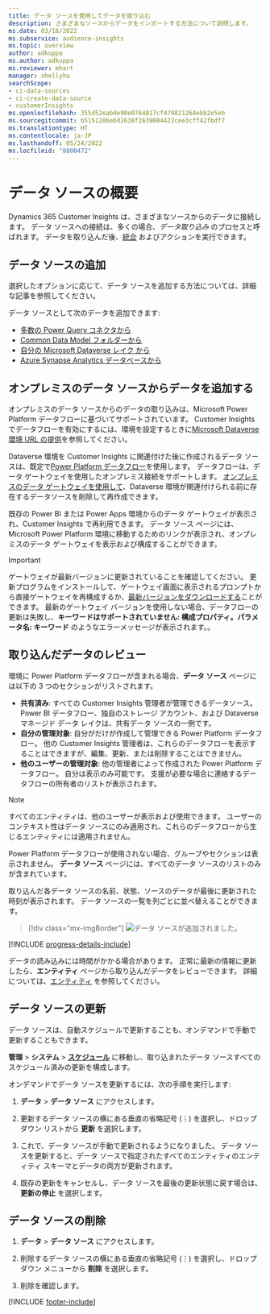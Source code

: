 ```yaml
---
title: データ ソースを使用してデータを取り込む
description: さまざまなソースからデータをインポートする方法について説明します。
ms.date: 03/18/2022
ms.subservice: audience-insights
ms.topic: overview
author: adkuppa
ms.author: adkuppa
ms.reviewer: mhart
manager: shellyha
searchScope:
- ci-data-sources
- ci-create-data-source
- customerInsights
ms.openlocfilehash: 355d52eabde90e0764817cf479821264ebb2e5eb
ms.sourcegitcommit: b515120bebd2638f2639004422cee3cff42fbdf7
ms.translationtype: HT
ms.contentlocale: ja-JP
ms.lasthandoff: 05/24/2022
ms.locfileid: "8800472"
---
```

# <a name="data-sources-overview"></a>データ ソースの概要



Dynamics 365 Customer Insights は、さまざまなソースからのデータに接続します。 データ ソースへの接続は、多くの場合、*データ取り込み* のプロセスと呼ばれます。 データを取り込んだ後、[統合](data-unification.md) およびアクションを実行できます。

## <a name="add-a-data-source"></a>データ ソースの追加

選択したオプションに応じて、データ ソースを追加する方法については、詳細な記事を参照してください。

データ ソースとして次のデータを追加できます:

- [多数の Power Query コネクタから](connect-power-query.md)
- [Common Data Model フォルダーから](connect-common-data-model.md)
- [自分の Microsoft Dataverse レイク から](connect-dataverse-managed-lake.md)
- [Azure Synapse Analytics データベースから](connect-synapse.md)

## <a name="add-data-from-on-premises-data-sources"></a>オンプレミスのデータ ソースからデータを追加する

オンプレミスのデータ ソースからのデータの取り込みは、Microsoft Power Platform データフローに基づいてサポートされています。 Customer Insights でデータフローを有効にするには、環境を設定するときに[Microsoft Dataverse 環境 URL の提供](create-environment.md)を参照してください。

Dataverse 環境を Customer Insights に関連付けた後に作成されるデータ ソースは、既定で[Power Platform データフロー](/power-query/dataflows/overview-dataflows-across-power-platform-dynamics-365)を使用します。 データフローは、データ ゲートウェイを使用したオンプレミス接続をサポートします。 [オンプレミスのデータ ゲートウェイを使用して](/data-integration/gateway/service-gateway-app)、Dataverse 環境が関連付けられる前に存在するデータソースを削除して再作成できます。

既存の Power BI または Power Apps 環境からのデータ ゲートウェイが表示され、Customer Insights で再利用できます。 データ ソース ページには、Microsoft Power Platform 環境に移動するためのリンクが表示され、オンプレミスのデータ ゲートウェイを表示および構成することができます。

> [!IMPORTANT]
> ゲートウェイが最新バージョンに更新されていることを確認してください。 更新プログラムをインストールして、ゲートウェイ画面に表示されるプロンプトから直接ゲートウェイを再構成するか、[最新バージョンをダウンロードする](https://powerapps.microsoft.com/downloads/)ことができます。 最新のゲートウェイ バージョンを使用しない場合、データフローの更新は失敗し、**キーワードはサポートされていません: 構成プロパティ。パラメータ名: キーワード** のようなエラーメッセージが表示されます。。

## <a name="review-ingested-data"></a>取り込んだデータのレビュー
環境に Power Platform データフローが含まれる場合、**データ ソース** ページには以下の 3 つのセクションがリストされます。 
- **共有済み**: すべての Customer Insights 管理者が管理できるデータソース。 Power BI データフロー、独自のストレージ アカウント、および Dataverse マネージド データ レイクは、共有データ ソースの一例です。
- **自分の管理対象**: 自分がだけが作成して管理できる Power Platform データフロー。 他の Customer Insights 管理者は、これらのデータフローを表示することはできますが、編集、更新、または削除することはできません。
- **他のユーザーの管理対象**: 他の管理者によって作成された Power Platform データフロー。 自分は表示のみ可能です。 支援が必要な場合に連絡するデータフローの所有者のリストが表示されます。
> [!NOTE]
> すべてのエンティティは、他のユーザーが表示および使用できます。 ユーザーのコンテキスト性はデータ ソースにのみ適用され、これらのデータフローから生じるエンティティには適用されません。

Power Platform データフローが使用されない場合、グループやセクションは表示されません。 **データ ソース** ページには、すべてのデータ ソースのリストのみが含まれています。

取り込んだ各データ ソースの名前、状態、ソースのデータが最後に更新された時刻が表示されます。 データ ソースの一覧を列ごとに並べ替えることができます。

> [!div class="mx-imgBorder"]
> ![データ ソースが追加されました。](media/configure-data-datasource-added.png "追加されたデータ ソース")

[!INCLUDE [progress-details-include](includes/progress-details-pane.md)]

データの読み込みには時間がかかる場合があります。 正常に最新の情報に更新したら、**エンティティ** ページから取り込んだデータをレビューできます。 詳細については、[エンティティ](entities.md) を参照してください。

## <a name="refresh-a-data-source"></a>データ ソースの更新

データ ソースは、自動スケジュールで更新することも、オンデマンドで手動で更新することもできます。 

**管理** > **システム** > [**スケジュール**](system.md#schedule-tab) に移動し、取り込まれたデータ ソースすべてのスケジュール済みの更新を構成します。

オンデマンドでデータ ソースを更新するには、次の手順を実行します:

1. **データ** > **データ ソース** にアクセスします。

2. 更新するデータ ソースの横にある垂直の省略記号 (&vellip;) を選択し、ドロップダウン リストから **更新** を選択します。

3. これで、データ ソースが手動で更新されるようになりました。 データ ソースを更新すると、データ ソースで指定されたすべてのエンティティのエンティティ スキーマとデータの両方が更新されます。

4. 既存の更新をキャンセルし、データ ソースを最後の更新状態に戻す場合は、**更新の停止** を選択します。

## <a name="delete-a-data-source"></a>データ ソースの削除

1. **データ** > **データ ソース** にアクセスします。

2. 削除するデータ ソースの横にある垂直の省略記号 (&vellip;) を選択し、ドロップダウン メニューから **削除** を選択します。

3. 削除を確認します。


[!INCLUDE [footer-include](includes/footer-banner.md)]
